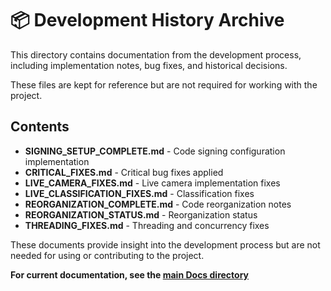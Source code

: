 # 📦 Development History Archive

This directory contains documentation from the development process, including implementation notes, bug fixes, and historical decisions.

These files are kept for reference but are not required for working with the project.

## Contents

- **SIGNING_SETUP_COMPLETE.md** - Code signing configuration implementation
- **CRITICAL_FIXES.md** - Critical bug fixes applied
- **LIVE_CAMERA_FIXES.md** - Live camera implementation fixes
- **LIVE_CLASSIFICATION_FIXES.md** - Classification fixes
- **REORGANIZATION_COMPLETE.md** - Code reorganization notes
- **REORGANIZATION_STATUS.md** - Reorganization status
- **THREADING_FIXES.md** - Threading and concurrency fixes

These documents provide insight into the development process but are not needed for using or contributing to the project.

**For current documentation, see the [main Docs directory](../)**
